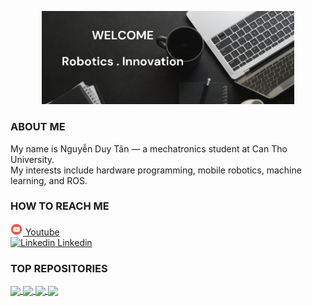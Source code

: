 <p align="center"><a href="https://github.com/new-03"><img width="80%" src="./Image.png" /></a></p>

### ABOUT ME
My name is Nguyễn Duy Tân — a mechatronics student at Can Tho University.<br>
My interests include hardware programming, mobile robotics, machine learning, and ROS.

### HOW TO REACH ME
[![Youtube](./Youtube_logo.png) Youtube](https://www.youtube.com/@duytan-03) <br>
[![Linkedin](https://i.stack.imgur.com/gVE0j.png)  Linkedin](linkedin.com/in/duy-tan-nguyen-93b248341)

### TOP REPOSITORIES

<!-- <a href="................................."> -->
  <!-- Change the `github-readme-stats.anuraghazra1.vercel.app` to `github-readme-stats.vercel.app`  -->
  <!-- <img align="center" src="https://github-readme-stats.anuraghazra1.vercel.app/api/pin/?username=new-03&repo=.................&theme=............." />
</a> -->

<a href="https://github.com/new-03/Arduino-VFD-Modbus-RS485-Control">
  <!-- Change the `github-readme-stats.anuraghazra1.vercel.app` to `github-readme-stats.vercel.app`  -->
  <img align="center" src="https://github-readme-stats.anuraghazra1.vercel.app/api/pin/?username=new-03&repo=Arduino-VFD-Modbus-RS485-Control&theme=radical" />
</a> 
<a href="https://github.com/new-03/STM32-2DOF-SCARA">
  <!-- Change the `github-readme-stats.anuraghazra1.vercel.app` to `github-readme-stats.vercel.app`  -->
  <img align="center" src="https://github-readme-stats.anuraghazra1.vercel.app/api/pin/?username=new-03&repo=STM32-2DOF-SCARA&theme=dark" />
</a> 
<a href="https://github.com/new-03/STM32-PID-Controller">
  <!-- Change the `github-readme-stats.anuraghazra1.vercel.app` to `github-readme-stats.vercel.app`  -->
  <img align="center" src="https://github-readme-stats.anuraghazra1.vercel.app/api/pin/?username=new-03&repo=STM32-PID-Controller&theme=synthwave" />
</a> 
<a href="https://github.com/new-03/MSP430-TempSys">
  <!-- Change the `github-readme-stats.anuraghazra1.vercel.app` to `github-readme-stats.vercel.app`  -->
  <img align="center" src="https://github-readme-stats.anuraghazra1.vercel.app/api/pin/?username=new-03&repo=MSP430-TempSys&theme=highcontrast" />
</a> 
